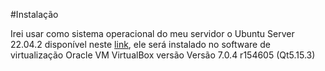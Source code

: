 #Instalação

Irei usar como sistema operacional do meu servidor o Ubuntu Server 22.04.2 disponível neste [link](https://ubuntu.com/download/server), ele
será instalado no software de virtualização Oracle VM VirtualBox versão Versão 7.0.4 r154605 (Qt5.15.3)
